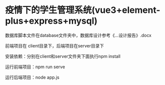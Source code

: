 # **疫情下的学生管理系统(vue3+element-plus+express+mysql)**

数据库脚本文件在database文件夹中，数据库设计参考《...设计报告》.docx

前端项目在 client目录下，后端项目在server目录下

安装依赖：分别在client和server文件夹下面执行npm install

运行前端项目：npm run serve 

运行后端项目：node app.js 

